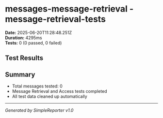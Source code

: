 # messages-message-retrieval - message-retrieval-tests

**Date:** 2025-06-20T11:28:48.251Z  
**Duration:** 4295ms  
**Tests:** 0 (0 passed, 0 failed)

## Test Results



## Summary

- Total messages tested: 0
- Message Retrieval and Access tests completed
- All test data cleaned up automatically

---
*Generated by SimpleReporter v1.0*
